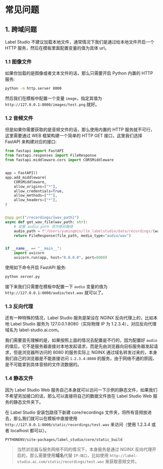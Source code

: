 # 常见问题

<show-structure for="chapter,procedure" depth="2"/>

## 1. 跨域问题

Label Studio 不建议加载本地文件，通常情况下我们是通过给本地文件开启一个 HTTP 服务，然后在模板里面配置变量的值为具体 url。

### 1.1 图像文件

如果你加载的是图像或者文本文件的话，那么只需要开启 Python 内置的 HTTP 服务:

```Bash
python -m http.server 8000
```

然后我们在模板中配置一个变量 `image`，指定其值为 `http://127.0.0.1:8000/images/test.png` 就好。

### 1.2 音频文件

但是如果你需要获取的是音频文件的话，那么使用内置的 HTTP 服务就不可行，这里需要通过 WEB 框架构建一个简单的 HTTP GET 接口，这里我们选择 FastAPI 来构建对应的接口:

```Python
from fastapi import FastAPI
from fastapi.responses import FileResponse
from fastapi.middleware.cors import CORSMiddleware


app = FastAPI()
app.add_middleware(
    CORSMiddleware,
    allow_origins=["*"],
    allow_credentials=True,
    allow_methods=["*"],
    allow_headers=["*"],
)


@app.get("/recordings/{wav_path}")
async def get_wav_file(wav_path: str):
    # 这里 audio_path 须为绝对路径
    audio_path = f"/Users/yumingmin/llm_labelstudio/data/recordings/{wav_path}"
    return FileResponse(file_path, media_type="audio/wav")


if __name__ == "__main__":
    import uvicorn
    uvicorn.run(app, host="0.0.0.0", port=8000)
```

使用如下命令开启 FastAPI 服务:

```Bash
python server.py
```

接下来我们只需要在模板中配置一下 `audio` 变量的值为 `http://127.0.0.1:8000/audio/test.wav` 就可以了。

### 1.3 反向代理

还有一种特殊的情况，Label Studio 服务是架设在 NGINX 反向代理上的，比如本地 Label Studio 服务为 127.0.0.1:8080（实际物理 IP 为 1.2.3.4），对应反向代理域名为 label-studio.ai.com。

我们需要首先理解的是，如果按照上面的情况去配置是不行的，因为配置好 `audio` 的值后，它不是服务器直接对本地发起请求，而是先由浏览器向目标服务器发起请求，但是浏览器所访问的 8080 的服务实际上 NGINX 通过域名转发过来的，本身我们自己的浏览器是不能直接访问 `1.2.3.4:8080` 的服务，由于网络不通的原因，是不可能拿到具体音频的文件流数据的。


### 1.4 静态文件

因为 Label Studio Web 服务自己本身就可以访问一下示例的静态文件，如果我们不希望另加接口的话，那么可以直接将自己的数据文件放在 Label Studio Web 服务的静态文件夹下。

在 Label Studio 安装包路径下新建 core/recordings 文件夹，将所有音频放进去，那么我们就可以在模板中直接使用 `http://127.0.0.1:8000/static/recordings/test.wav` 来访问（使用 1.2.3.4 或者 localhost 都可以）。

```Text
PYTHONENV/site-packages/label_studio/core/static_build
```

> 当然浏览器与服务网络不同的情况下，本身服务是通过 NGINX 反向代理开启的，那么需要使用**域名**代替 `IP:端口`，比如使用 `http://label-studio.ai.com/static/recordings/test.wav` 来获取音频文件。
